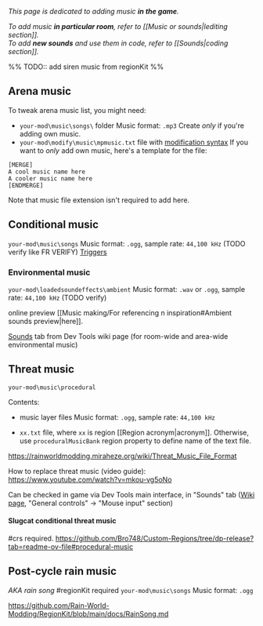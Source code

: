 *This page is dedicated to adding music **in the game**.*

*To add music **in particular room**, refer to [[Music or sounds|lediting section]].*  
*To add **new sounds** and use them in code, refer to [[Sounds|coding section]].*

%% TODO:: add siren music from regionKit %%
## Arena music
To tweak arena music list, you might need:
- `your-mod\music\songs\` folder 
	Music format: `.mp3`
	Create *only* if you're adding own music.
-  `your-mod\modify\music\mpmusic.txt` file with [modification syntax](https://rainworldmodding.miraheze.org/wiki/Downpour_Reference/Modification_Files) 
	If you want to *only* add own music, here's a template for the file:  

```
[MERGE]
A cool music name here
A cooler music name here
[ENDMERGE]
```
Note that music file extension isn't required to add here.

## Conditional music
`your-mod\music\songs` 
Music format: `.ogg`, sample rate: `44,100 kHz` (TODO verify like FR VERIFY)
[Triggers](https://rainworldmodding.miraheze.org/wiki/Dev_Tools#tabber-tabpanel-Triggers-0) 

### Environmental music
`your-mod\loadedsoundeffects\ambient`
Music format: `.wav` or `.ogg`, sample rate: `44,100 kHz` (TODO verify)

online preview [[Music making/For referencing n inspiration#Ambient sounds preview|here]].

[Sounds](https://rainworldmodding.miraheze.org/wiki/Dev_Tools#tabber-tabpanel-Sounds-0) tab from Dev Tools wiki page (for room-wide and area-wide environmental music)

## Threat music
`your-mod\music\procedural`

Contents:
- music layer files
Music format: `.ogg`, sample rate: `44,100 kHz`

- `xx.txt` file, where `xx` is region [[Region acronym|acronym]].
Otherwise, use `proceduralMusicBank` region property to define name of the text file.

https://rainworldmodding.miraheze.org/wiki/Threat_Music_File_Format 

How to replace threat music (video guide):  
https://www.youtube.com/watch?v=mkou-vg5oNo

Can be checked in game via Dev Tools main interface, in "Sounds" tab ([Wiki page](https://rainworldmodding.miraheze.org/wiki/Dev_Tools#tabber-tabpanel-Sounds-0), "General controls" -> "Mouse input" section)
#### Slugcat conditional threat music
#crs required.
https://github.com/Bro748/Custom-Regions/tree/dp-release?tab=readme-ov-file#procedural-music

## Post-cycle rain music
*AKA rain song*
#regionKit required
`your-mod\music\songs`
Music format: `.ogg`

https://github.com/Rain-World-Modding/RegionKit/blob/main/docs/RainSong.md  